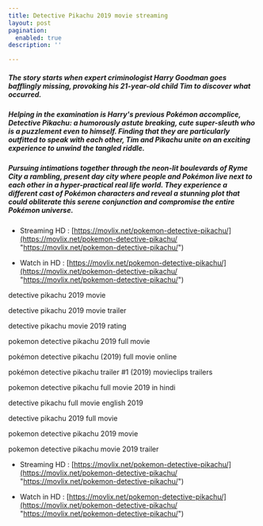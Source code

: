 ```yaml
---
title: Detective Pikachu 2019 movie streaming
layout: post
pagination:
  enabled: true
description: ''

---
```

##### The story starts when expert criminologist Harry Goodman goes bafflingly missing, provoking his 21-year-old child Tim to discover what occurred.

##### Helping in the examination is Harry's previous Pokémon accomplice, Detective Pikachu: a humorously astute breaking, cute super-sleuth who is a puzzlement even to himself. Finding that they are particularly outfitted to speak with each other, Tim and Pikachu unite on an exciting experience to unwind the tangled riddle.

##### Pursuing intimations together through the neon-lit boulevards of Ryme City a rambling, present day city where people and Pokémon live next to each other in a hyper-practical real life world. They experience a different cast of Pokémon characters and reveal a stunning plot that could obliterate this serene conjunction and compromise the entire Pokémon universe.

* Streaming HD : [https://movlix.net/pokemon-detective-pikachu/](https://movlix.net/pokemon-detective-pikachu/ "https://movlix.net/pokemon-detective-pikachu/")


* Watch in HD : [https://movlix.net/pokemon-detective-pikachu/](https://movlix.net/pokemon-detective-pikachu/ "https://movlix.net/pokemon-detective-pikachu/")

detective pikachu 2019 movie

detective pikachu 2019 movie trailer

detective pikachu movie 2019 rating

pokemon detective pikachu 2019 full movie

pokémon detective pikachu (2019) full movie online

pokémon detective pikachu trailer #1 (2019) movieclips trailers

pokemon detective pikachu full movie 2019 in hindi

detective pikachu full movie english 2019

detective pikachu 2019 full movie

pokemon detective pikachu 2019 movie

pokemon detective pikachu movie 2019 trailer

* Streaming HD : [https://movlix.net/pokemon-detective-pikachu/](https://movlix.net/pokemon-detective-pikachu/ "https://movlix.net/pokemon-detective-pikachu/")


* Watch in HD : [https://movlix.net/pokemon-detective-pikachu/](https://movlix.net/pokemon-detective-pikachu/ "https://movlix.net/pokemon-detective-pikachu/")